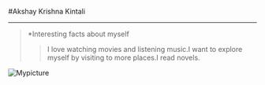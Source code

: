#Akshay Krishna Kintali

---

>*Interesting facts about myself
>> I love watching movies and listening music.I want to explore myself by visiting to more places.I read novels.

![Mypicture](akshaykrishna.jpg)





